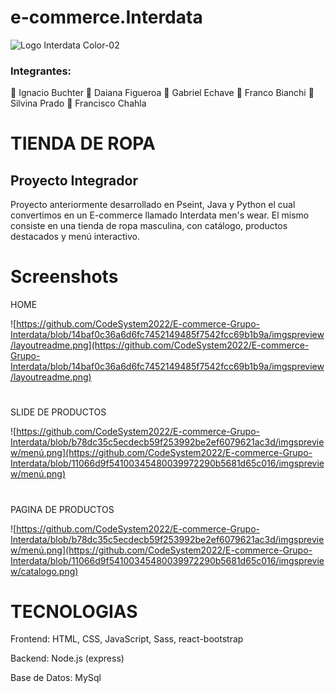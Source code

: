 # e-commerce.Interdata
![Logo Interdata Color-02](https://user-images.githubusercontent.com/112593194/236959451-08cbc3fb-cc4a-4650-aeaa-2996dbb91046.jpg)
### Integrantes:
:small_blue_diamond: Ignacio Buchter
:small_blue_diamond: Daiana Figueroa
:small_blue_diamond: Gabriel Echave 
:small_blue_diamond: Franco Bianchi 
:small_blue_diamond: Silvina Prado
:small_blue_diamond: Francisco Chahla 

# TIENDA DE ROPA 
## Proyecto Integrador
Proyecto anteriormente desarrollado en Pseint, Java y Python el cual convertimos en un E-commerce llamado Interdata men's wear. El mismo consiste en una tienda de ropa masculina, con catálogo, productos destacados y menú interactivo.

# Screenshots
HOME

![https://github.com/CodeSystem2022/E-commerce-Grupo-Interdata/blob/14baf0c36a6d6fc7452149485f7542fcc69b1b9a/imgspreview/layoutreadme.png](https://github.com/CodeSystem2022/E-commerce-Grupo-Interdata/blob/14baf0c36a6d6fc7452149485f7542fcc69b1b9a/imgspreview/layoutreadme.png)
#
SLIDE DE PRODUCTOS

![https://github.com/CodeSystem2022/E-commerce-Grupo-Interdata/blob/b78dc35c5ecdecb59f253992be2ef6079621ac3d/imgspreview/menú.png](https://github.com/CodeSystem2022/E-commerce-Grupo-Interdata/blob/11066d9f54100345480039972290b5681d65c016/imgspreview/menú.png)
#
PAGINA DE PRODUCTOS

![https://github.com/CodeSystem2022/E-commerce-Grupo-Interdata/blob/b78dc35c5ecdecb59f253992be2ef6079621ac3d/imgspreview/menú.png](https://github.com/CodeSystem2022/E-commerce-Grupo-Interdata/blob/11066d9f54100345480039972290b5681d65c016/imgspreview/catalogo.png)

# TECNOLOGIAS
Frontend: HTML, CSS, JavaScript, Sass, react-bootstrap

Backend: Node.js (express)

Base de Datos: MySql
